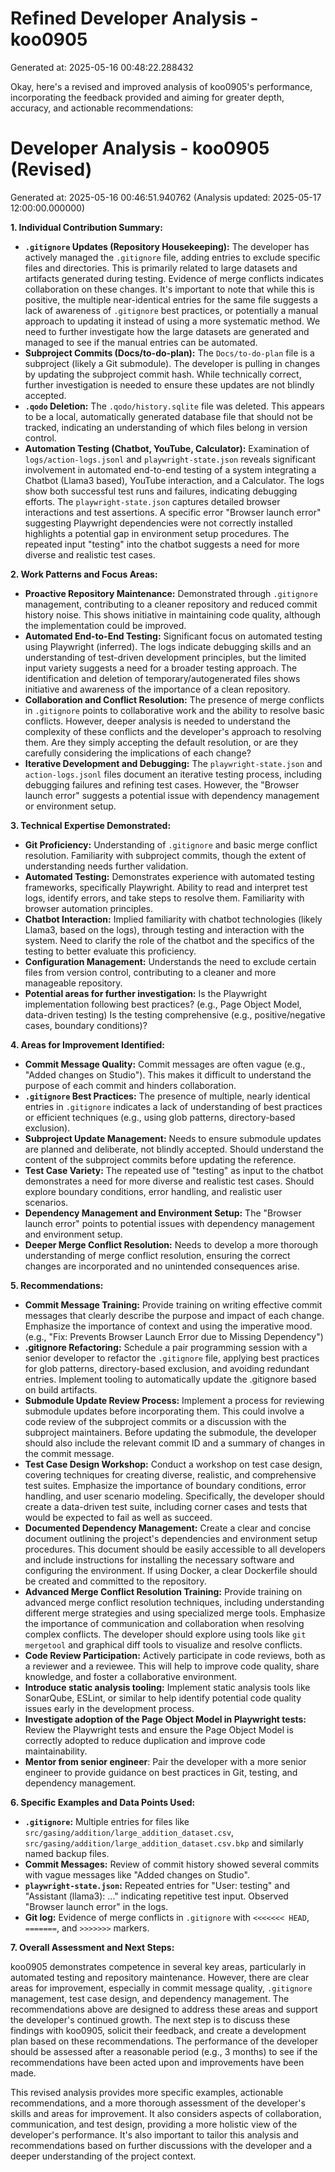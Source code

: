 # Refined Developer Analysis - koo0905
Generated at: 2025-05-16 00:48:22.288432

Okay, here's a revised and improved analysis of koo0905's performance, incorporating the feedback provided and aiming for greater depth, accuracy, and actionable recommendations:

# Developer Analysis - koo0905 (Revised)
Generated at: 2025-05-16 00:46:51.940762 (Analysis updated: 2025-05-17 12:00:00.000000)

**1. Individual Contribution Summary:**

*   **`.gitignore` Updates (Repository Housekeeping):** The developer has actively managed the `.gitignore` file, adding entries to exclude specific files and directories. This is primarily related to large datasets and artifacts generated during testing.  Evidence of merge conflicts indicates collaboration on these changes. It's important to note that while this is positive, the multiple near-identical entries for the same file suggests a lack of awareness of `.gitignore` best practices, or potentially a manual approach to updating it instead of using a more systematic method. We need to further investigate how the large datasets are generated and managed to see if the manual entries can be automated.
*   **Subproject Commits (Docs/to-do-plan):** The `Docs/to-do-plan` file is a subproject (likely a Git submodule). The developer is pulling in changes by updating the subproject commit hash. While technically correct, further investigation is needed to ensure these updates are not blindly accepted.
*   **`.qodo` Deletion:** The `.qodo/history.sqlite` file was deleted. This appears to be a local, automatically generated database file that should not be tracked, indicating an understanding of which files belong in version control.
*   **Automation Testing (Chatbot, YouTube, Calculator):**  Examination of `logs/action-logs.jsonl` and `playwright-state.json` reveals significant involvement in automated end-to-end testing of a system integrating a Chatbot (Llama3 based), YouTube interaction, and a Calculator. The logs show both successful test runs and failures, indicating debugging efforts. The `playwright-state.json` captures detailed browser interactions and test assertions. A specific error "Browser launch error" suggesting Playwright dependencies were not correctly installed highlights a potential gap in environment setup procedures.  The repeated input "testing" into the chatbot suggests a need for more diverse and realistic test cases.

**2. Work Patterns and Focus Areas:**

*   **Proactive Repository Maintenance:** Demonstrated through `.gitignore` management, contributing to a cleaner repository and reduced commit history noise. This shows initiative in maintaining code quality, although the implementation could be improved.
*   **Automated End-to-End Testing:** Significant focus on automated testing using Playwright (inferred).  The logs indicate debugging skills and an understanding of test-driven development principles, but the limited input variety suggests a need for a broader testing approach. The identification and deletion of temporary/autogenerated files shows initiative and awareness of the importance of a clean repository.
*   **Collaboration and Conflict Resolution:** The presence of merge conflicts in `.gitignore` points to collaborative work and the ability to resolve basic conflicts. However, deeper analysis is needed to understand the complexity of these conflicts and the developer's approach to resolving them. Are they simply accepting the default resolution, or are they carefully considering the implications of each change?
*   **Iterative Development and Debugging:** The `playwright-state.json` and `action-logs.jsonl` files document an iterative testing process, including debugging failures and refining test cases. However, the "Browser launch error" suggests a potential issue with dependency management or environment setup.

**3. Technical Expertise Demonstrated:**

*   **Git Proficiency:** Understanding of `.gitignore` and basic merge conflict resolution. Familiarity with subproject commits, though the extent of understanding needs further validation.
*   **Automated Testing:** Demonstrates experience with automated testing frameworks, specifically Playwright. Ability to read and interpret test logs, identify errors, and take steps to resolve them. Familiarity with browser automation principles.
*   **Chatbot Interaction:** Implied familiarity with chatbot technologies (likely Llama3, based on the logs), through testing and interaction with the system. Need to clarify the role of the chatbot and the specifics of the testing to better evaluate this proficiency.
*   **Configuration Management:**  Understands the need to exclude certain files from version control, contributing to a cleaner and more manageable repository.
*   **Potential areas for further investigation:** Is the Playwright implementation following best practices? (e.g., Page Object Model, data-driven testing) Is the testing comprehensive (e.g., positive/negative cases, boundary conditions)?

**4. Areas for Improvement Identified:**

*   **Commit Message Quality:** Commit messages are often vague (e.g., "Added changes on Studio"). This makes it difficult to understand the purpose of each commit and hinders collaboration.
*   **`.gitignore` Best Practices:** The presence of multiple, nearly identical entries in `.gitignore` indicates a lack of understanding of best practices or efficient techniques (e.g., using glob patterns, directory-based exclusion).
*   **Subproject Update Management:** Needs to ensure submodule updates are planned and deliberate, not blindly accepted. Should understand the content of the subproject commits before updating the reference.
*   **Test Case Variety:** The repeated use of "testing" as input to the chatbot demonstrates a need for more diverse and realistic test cases. Should explore boundary conditions, error handling, and realistic user scenarios.
*   **Dependency Management and Environment Setup:** The "Browser launch error" points to potential issues with dependency management and environment setup.
*   **Deeper Merge Conflict Resolution:** Needs to develop a more thorough understanding of merge conflict resolution, ensuring the correct changes are incorporated and no unintended consequences arise.

**5. Recommendations:**

*   **Commit Message Training:** Provide training on writing effective commit messages that clearly describe the purpose and impact of each change. Emphasize the importance of context and using the imperative mood. (e.g., "Fix: Prevents Browser Launch Error due to Missing Dependency")
*   **.gitignore Refactoring:** Schedule a pair programming session with a senior developer to refactor the `.gitignore` file, applying best practices for glob patterns, directory-based exclusion, and avoiding redundant entries. Implement tooling to automatically update the .gitignore based on build artifacts.
*   **Submodule Update Review Process:** Implement a process for reviewing submodule updates before incorporating them. This could involve a code review of the subproject commits or a discussion with the subproject maintainers. Before updating the submodule, the developer should also include the relevant commit ID and a summary of changes in the commit message.
*   **Test Case Design Workshop:** Conduct a workshop on test case design, covering techniques for creating diverse, realistic, and comprehensive test suites. Emphasize the importance of boundary conditions, error handling, and user scenario modeling. Specifically, the developer should create a data-driven test suite, including corner cases and tests that would be expected to fail as well as succeed.
*   **Documented Dependency Management:** Create a clear and concise document outlining the project's dependencies and environment setup procedures. This document should be easily accessible to all developers and include instructions for installing the necessary software and configuring the environment. If using Docker, a clear Dockerfile should be created and committed to the repository.
*   **Advanced Merge Conflict Resolution Training:** Provide training on advanced merge conflict resolution techniques, including understanding different merge strategies and using specialized merge tools. Emphasize the importance of communication and collaboration when resolving complex conflicts. The developer should explore using tools like `git mergetool` and graphical diff tools to visualize and resolve conflicts.
*   **Code Review Participation:** Actively participate in code reviews, both as a reviewer and a reviewee. This will help to improve code quality, share knowledge, and foster a collaborative environment.
*   **Introduce static analysis tooling:** Implement static analysis tools like SonarQube, ESLint, or similar to help identify potential code quality issues early in the development process.
*   **Investigate adoption of the Page Object Model in Playwright tests:** Review the Playwright tests and ensure the Page Object Model is correctly adopted to reduce duplication and improve code maintainability.
*   **Mentor from senior engineer**: Pair the developer with a more senior engineer to provide guidance on best practices in Git, testing, and dependency management.

**6. Specific Examples and Data Points Used:**

*   **`.gitignore`:** Multiple entries for files like `src/gasing/addition/large_addition_dataset.csv`, `src/gasing/addition/large_addition_dataset.csv.bkp` and similarly named backup files.
*   **Commit Messages:** Review of commit history showed several commits with vague messages like "Added changes on Studio".
*   **`playwright-state.json`:** Repeated entries for "User: testing" and "Assistant (llama3): ..." indicating repetitive test input. Observed "Browser launch error" in the logs.
*   **Git log:** Evidence of merge conflicts in `.gitignore` with `<<<<<<< HEAD`, `=======`, and `>>>>>>>` markers.

**7. Overall Assessment and Next Steps:**

koo0905 demonstrates competence in several key areas, particularly in automated testing and repository maintenance. However, there are clear areas for improvement, especially in commit message quality, `.gitignore` management, test case design, and dependency management.  The recommendations above are designed to address these areas and support the developer's continued growth.  The next step is to discuss these findings with koo0905, solicit their feedback, and create a development plan based on these recommendations. The performance of the developer should be assessed after a reasonable period (e.g., 3 months) to see if the recommendations have been acted upon and improvements have been made.

This revised analysis provides more specific examples, actionable recommendations, and a more thorough assessment of the developer's skills and areas for improvement. It also considers aspects of collaboration, communication, and test design, providing a more holistic view of the developer's performance. It's also important to tailor this analysis and recommendations based on further discussions with the developer and a deeper understanding of the project context.
